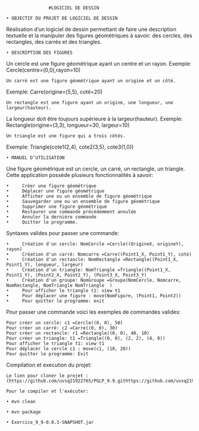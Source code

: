 					#LOGICIEL DE DESSIN

    • OBJECTIF DU PROJET DE LOGICIEL DE DESSIN

Réalisation d’un logiciel de dessin permettant de faire une description textuelle et la manipuler des figures géométriques à savoir: des cercles, des rectangles, des carrés et des triangles.

    • DESCRIPTION DES FIGURES

Un cercle est une figure géométrique ayant un centre et un rayon. 
Exemple: Cercle(centre=(0,0),rayon=10)

    Un carré est une figure géométrique ayant un origine et un côté.
Exemple: Carre(origine=(5,5), coté=20)

    Un rectangle est une figure ayant un origine, une longueur, une largeur(hauteur).
 La longueur doit être toujours supérieure à la largeur(hauteur).
Exemple: Rectangle(origine=(3,3), longueur=30, largeur=10)

    Un triangle est une figure qui a trois côtés. 
Exemple: Triangle(cote1(2,4), cote2(3,5), cote3(1,0))

    • MANUEL D’UTILISATION

Une figure géométrique est un cercle, un carré, un rectangle, un triangle. 
Cette application possède plusieurs fonctionnalités à savoir:

    •     Créer une figure géométrique
    •     Déplacer une figure géométrique
    •     Afficher une ou un ensemble de figure géométrique
    •     Sauvegarder une ou un ensemble de figure géométrique
    •     Supprimer une figure géométrique
    •     Restaurer une commande précédemment annulée
    •     Annuler la dernière commande
    •     Quitter le programme.

Syntaxes valides pour passer une commande:

    •     Création d'un cercle: NomCercle =Cercle((OrigineX, origineY), rayon)
    •     Création d'un carré: Nomcarre =Carre((Point1_X, Point1_Y), coté)
    •     Création d'un rectancle: NomRectangle =Rectangle((Point1_X, Point1_Y), longueur, largeur)
    •     Création d'un triangle: NomTriangle =Triangle((Point1_X, Point1_Y), (Point2_X, Point2_Y), (Point3_X, Point3_Y)
    •     Création d'un groupe: NomGroupe =Groupe(NomCercle, Nomcarre, NomRectangle, NomTriangle NomTriangle  )
    •     Pour afficher le triangle t1: view t1
    •     Pour déplacer une figure : move(NomFigure, (Point1, Point2))
    •     Pour quitter le programme: exit

Pour passer une commande voici les exemples de commandes valides:

    Pour créer un cercle: c1 =Cercle((0, 0), 50)
    Pour créer un carré: c2 =Carre((0, 0), 30)
    Pour créer un rectancle: r1 =Rectangle((0, 0), 40, 10)
    Pour créer un triangle: t1 =Triangle((0, 0), (2, 2), (4, 0))
    Pour afficher le triangle t1: view t1
    Pour déplacer le cercle c1 : move(c1, (10, 20))
    Pour quitter le programme: Exit

Compilation et execution du projet:

    Le lien pour cloner le projet : (https://github.com/uvsq21922765/PGLP_9.9.githttps://github.com/uvsq21922765/PGLP_9.9.git)

    Pour le compiler et l'exécuter:

    • mvn clean

    • mvn package

    • Exercice_9_9-0.0.1-SNAPSHOT.jar
